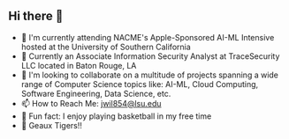 ## Hi there 👋

- 🔭 I'm currently attending NACME's Apple-Sponsored AI-ML Intensive hosted at the University of Southern California
- 📱 Currently an Associate Information Security Analyst at TraceSecurity LLC located in Baton Rouge, LA
- 👯 I'm looking to collaborate on a multitude of projects spanning a wide range of Computer Science topics like: AI-ML, Cloud Computing, Software Engineering, Data Science, etc.
- 📫 How to Reach Me: jwil854@lsu.edu
- 🏀 Fun fact: I enjoy playing basketball in my free time
- 🐯 Geaux Tigers!!
<!--
**BlackMoonCoder/BlackMoonCoder** is a ✨ _special_ ✨ repository because its `README.md` (this file) appears on your GitHub profile.

Here are some ideas to get you started:

- 🔭 I’m currently working on ...
- 🌱 I’m currently learning ...
- 👯 I’m looking to collaborate on ...
- 🤔 I’m looking for help with ...
- 💬 Ask me about ...
- 📫 How to reach me: ...
- 😄 Pronouns: ...
- ⚡ Fun fact: ...
-->
